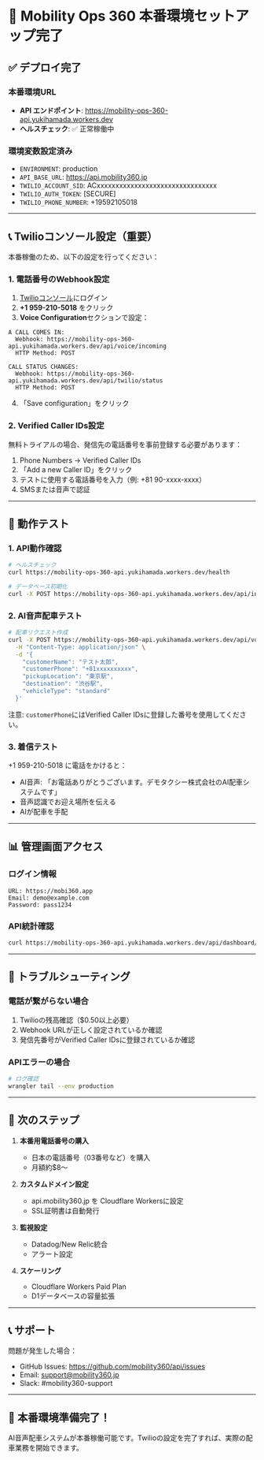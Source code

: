 # 🚀 Mobility Ops 360 本番環境セットアップ完了

## ✅ デプロイ完了

### 本番環境URL
- **API エンドポイント**: https://mobility-ops-360-api.yukihamada.workers.dev
- **ヘルスチェック**: ✅ 正常稼働中

### 環境変数設定済み
- `ENVIRONMENT`: production
- `API_BASE_URL`: https://api.mobility360.jp
- `TWILIO_ACCOUNT_SID`: ACxxxxxxxxxxxxxxxxxxxxxxxxxxxxxxxx
- `TWILIO_AUTH_TOKEN`: [SECURE]
- `TWILIO_PHONE_NUMBER`: +19592105018

---

## 📞 Twilioコンソール設定（重要）

本番稼働のため、以下の設定を行ってください：

### 1. 電話番号のWebhook設定
1. [Twilioコンソール](https://console.twilio.com/us1/develop/phone-numbers/manage/incoming)にログイン
2. **+1 959-210-5018** をクリック
3. **Voice Configuration**セクションで設定：

```
A CALL COMES IN:
  Webhook: https://mobility-ops-360-api.yukihamada.workers.dev/api/voice/incoming
  HTTP Method: POST

CALL STATUS CHANGES:
  Webhook: https://mobility-ops-360-api.yukihamada.workers.dev/api/twilio/status
  HTTP Method: POST
```

4. 「Save configuration」をクリック

### 2. Verified Caller IDs設定
無料トライアルの場合、発信先の電話番号を事前登録する必要があります：

1. Phone Numbers → Verified Caller IDs
2. 「Add a new Caller ID」をクリック
3. テストに使用する電話番号を入力（例: +81 90-xxxx-xxxx）
4. SMSまたは音声で認証

---

## 🧪 動作テスト

### 1. API動作確認
```bash
# ヘルスチェック
curl https://mobility-ops-360-api.yukihamada.workers.dev/health

# データベース初期化
curl -X POST https://mobility-ops-360-api.yukihamada.workers.dev/api/init-database
```

### 2. AI音声配車テスト
```bash
# 配車リクエスト作成
curl -X POST https://mobility-ops-360-api.yukihamada.workers.dev/api/voice-dispatch/create \
  -H "Content-Type: application/json" \
  -d '{
    "customerName": "テスト太郎",
    "customerPhone": "+81xxxxxxxxxx",
    "pickupLocation": "東京駅",
    "destination": "渋谷駅",
    "vehicleType": "standard"
  }'
```

注意: `customerPhone`にはVerified Caller IDsに登録した番号を使用してください。

### 3. 着信テスト
+1 959-210-5018 に電話をかけると：
- AI音声: 「お電話ありがとうございます。デモタクシー株式会社のAI配車システムです」
- 音声認識でお迎え場所を伝える
- AIが配車を手配

---

## 📊 管理画面アクセス

### ログイン情報
```
URL: https://mobi360.app
Email: demo@example.com
Password: pass1234
```

### API統計確認
```bash
curl https://mobility-ops-360-api.yukihamada.workers.dev/api/dashboard/stats
```

---

## 🔧 トラブルシューティング

### 電話が繋がらない場合
1. Twilioの残高確認（$0.50以上必要）
2. Webhook URLが正しく設定されているか確認
3. 発信先番号がVerified Caller IDsに登録されているか確認

### APIエラーの場合
```bash
# ログ確認
wrangler tail --env production
```

---

## 📱 次のステップ

1. **本番用電話番号の購入**
   - 日本の電話番号（03番号など）を購入
   - 月額約$8〜

2. **カスタムドメイン設定**
   - api.mobility360.jp を Cloudflare Workersに設定
   - SSL証明書は自動発行

3. **監視設定**
   - Datadog/New Relic統合
   - アラート設定

4. **スケーリング**
   - Cloudflare Workers Paid Plan
   - D1データベースの容量拡張

---

## 📞 サポート

問題が発生した場合：
- GitHub Issues: https://github.com/mobility360/api/issues
- Email: support@mobility360.jp
- Slack: #mobility360-support

---

## 🎉 本番環境準備完了！

AI音声配車システムが本番稼働可能です。Twilioの設定を完了すれば、実際の配車業務を開始できます。